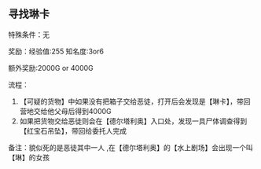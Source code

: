 ## 寻找琳卡
特殊条件：无

奖励：经验值:255 知名度:3or6

额外奖励:2000G or 4000G

流程：

1. 【可疑的货物】中如果没有把箱子交给恶徒，打开后会发现是【琳卡】，带回营地交给他父母后得到4000G
2. 如果把货物交给恶徒则会在【德尔塔利奥】入口处，发现一具尸体调查得到【红宝石吊坠】，带回给委托人完成


备注：貌似死的是恶徒其中一人 ,在【德尔塔利奥】的【水上剧场】会出现一个叫【琳】的女孩

